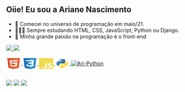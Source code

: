 
## Oiie! Eu sou a Ariane Nascimento 
- 🌱 Comecei no universo de programação em maio/21.
- 👩🏻‍💻 Sempre estudando HTML, CSS, JavaScript, Python ou Django.
- 🤖 Minha grande paixão na programação é o front-end 

<div>
  <a href="https://github.com/ArianeNascimento">
  <img height="160em" widht="42%" src="https://github-readme-stats.vercel.app/api?username=ArianeNascimento&show_icons=true&theme=panda&include_all_commits=true&count_private=true"/>
  <img height="160em" widht="50%" src="https://github-readme-stats.vercel.app/api/top-langs/?username=ArianeNascimento&layout=compact&langs_count=7&theme=panda"/>
</div>
<div style="display: inline_block"><br>
  <img align="center" alt="Ari-HTML" height="30" width="40" src="https://raw.githubusercontent.com/devicons/devicon/master/icons/html5/html5-original.svg">
  <img align="center" alt="Ari-CSS" height="30" width="40" src="https://raw.githubusercontent.com/devicons/devicon/master/icons/css3/css3-original.svg">
  <img align="center" alt="Ari-Js" height="30" width="40" src="https://raw.githubusercontent.com/devicons/devicon/master/icons/javascript/javascript-plain.svg">
  <img align="center" alt="Ari-Python" height="30" width="40" src="https://raw.githubusercontent.com/devicons/devicon/master/icons/python/python-original.svg">
  <img align="center" alt="Ari-Python" height="30" width="80" src="https://img.shields.io/badge/Django-092E20?style=for-the-badge&logo=django&logoColor=white">
  
  ##
 
<div> 
   
  <a href = "mailto:ariianern00@hotmail.com"><img src="https://img.shields.io/badge/Microsoft_Outlook-0078D4?style=for-the-badge&logo=microsoft-outlook&logoColor=white" target="_blank"></a>
  <a href="https://www.linkedin.com/in/arianenascimento00/" target="_blank"><img src="https://img.shields.io/badge/-LinkedIn-%230077B5?style=for-the-badge&logo=linkedin&logoColor=white" target="_blank"></a> 
  <a href="https://github.com/ArianeNascimento/portfolio" target="_blank"><img src="https://img.shields.io/badge/-Portfolio-%23E4405F?style=for-the-badge&logo=portfolio&logoColor=white" target="_blank"></a>  
  
</div>

